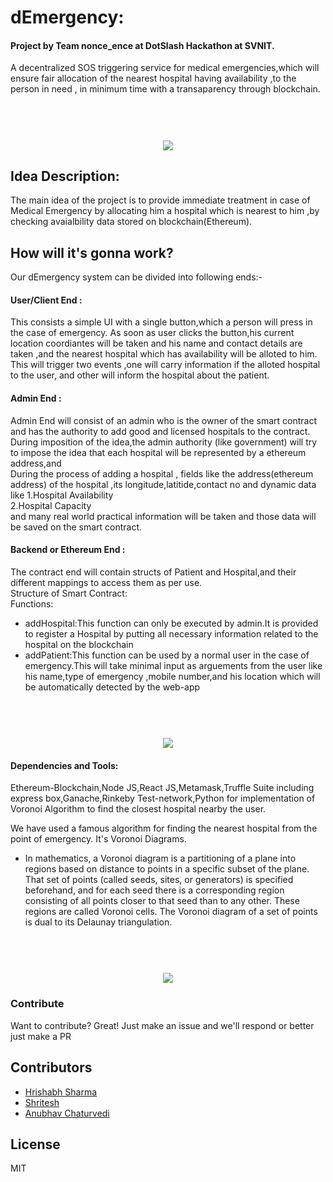 # dEmergency:

#### Project by Team nonce_ence at DotSlash Hackathon at SVNIT.

A decentralized SOS triggering service for medical emergencies,which will ensure fair allocation of the nearest hospital having availability ,to the person in need , in minimum time with a transaparency through blockchain.

<h1 align="center">
<br>
<img src="https://github.com/Sharma-Hrishabh/dEmergency_dotslash/blob/master/imgs/ss.png" />
</h1>  

## Idea Description:
The main idea of the project is to provide immediate treatment in case of Medical Emergency by allocating him a hospital which is nearest to him ,by checking avaialbility data stored on blockchain(Ethereum).

## How will it's gonna work?
Our dEmergency system can be divided into following ends:-

#### User/Client End :
This consists a simple UI with a single button,which a person will press in the case of emergency.
As soon as user clicks the button,his current location coordiantes will be taken and his name and contact details are taken ,and the nearest hospital which has availability will be alloted to him.
This will trigger two events ,one will carry information if the alloted hospital to the user,
and other will inform the hospital about the patient.

#### Admin End :
Admin End will consist of an admin who is the owner of the smart contract and has the authority to add good and licensed hospitals to the contract.<br>
During imposition of the idea,the admin authority (like government) will try to impose the idea that each hospital will be represented by a ethereum address,and<br>
During the process of adding a hospital , fields like the address(ethereum address) of the hospital ,its longitude,latitide,contact no and dynamic data like 
1.Hospital Availability <br>
2.Hospital Capacity <br>
and many real world practical information will be taken and those data will be saved on the smart contract.

#### Backend or Ethereum End :

The contract end will contain structs of Patient and Hospital,and their different mappings to access them as per use.<br>
Structure of Smart Contract:<br>
Functions:<br>
<ul>
  <li>addHospital:This function can only be executed by admin.It is provided to register a Hospital by putting all necessary information related to the hospital on the blockchain</li>
  <li>addPatient:This function can be used by a normal user in the case of emergency.This will take minimal input as arguements from the user like his name,type of emergency ,mobile number,and his location which will be automatically detected by the web-app</li>
 </ul>
  


<h1 align="center">
<br>
<img src="https://github.com/Sharma-Hrishabh/dEmergency_dotslash/blob/master/imgs/workflow.jpg" />
<br>
</h1>  

#### Dependencies and Tools:
Ethereum-Blockchain,Node JS,React JS,Metamask,Truffle Suite including express box,Ganache,Rinkeby Test-network,Python for implementation
of Voronoi Algorithm to find the closest hospital nearby the user.

We have used a famous algorithm for finding the nearest hospital from the point of emergency. It's Voronoi Diagrams.
- In mathematics, a Voronoi diagram is a partitioning of a plane into regions based on distance to points in a specific subset of the plane. That set of points (called seeds, sites, or generators) is specified beforehand, and for each seed there is a corresponding region consisting of all points closer to that seed than to any other. These regions are called Voronoi cells. The Voronoi diagram of a set of points is dual to its Delaunay triangulation.

<h1 align="center">
<br>
<img src="https://github.com/Sharma-Hrishabh/dEmergency_dotslash/blob/master/imgs/Voronoi.png" />
</h1>

### Contribute

Want to contribute? Great! Just make an issue and we'll respond or better just make a PR

## Contributors
- [Hrishabh Sharma](https://github.com/Sharma-Hrishabh) 
- [Shritesh](https://github.com/Shritesh99)
- [Anubhav Chaturvedi](https://github.com/aniforverizon)

License
----

MIT

